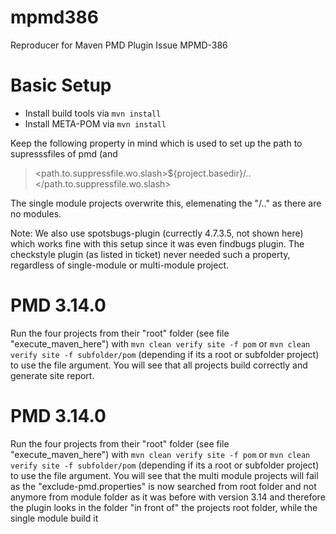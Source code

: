 # mpmd386
Reproducer for Maven PMD Plugin Issue MPMD-386

# Basic Setup
* Install build tools via `mvn install`
* Install META-POM via `mvn install`

Keep the following property in mind which is used to set up the path to supresssfiles of pmd (and 

> <path.to.suppressfile.wo.slash>${project.basedir}/..</path.to.suppressfile.wo.slash>

The single module projects overwrite this, elemenating the "/.." as there are no modules.

Note: We also use spotsbugs-plugin (currectly 4.7.3.5, not shown here) which works fine with this setup since it was even findbugs plugin. The checkstyle plugin (as listed in ticket) never needed such a property, regardless of single-module or multi-module project.


# PMD 3.14.0
Run the four projects from their "root" folder (see file "execute_maven_here") with `mvn clean verify site -f pom` or `mvn clean verify site -f subfolder/pom` (depending if its a root or subfolder project) to use the file argument.
You will see that all projects build correctly and generate site report.


# PMD 3.14.0
Run the four projects from their "root" folder (see file "execute_maven_here") with `mvn clean verify site -f pom` or `mvn clean verify site -f subfolder/pom` (depending if its a root or subfolder project) to use the file argument.
You will see that the multi module projects will fail as the "exclude-pmd.properties" is now searched from root folder and not anymore from module folder as it was before with version 3.14 and therefore the plugin looks in the folder "in front of" the projects root folder, while the single module build it




